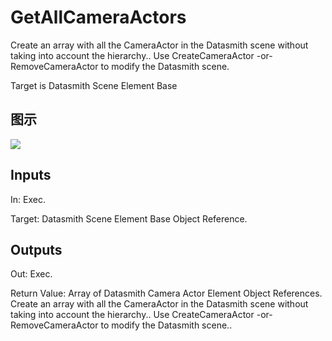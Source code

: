 # GetAllCameraActors

Create an array with all the CameraActor in the Datasmith scene without taking into account the hierarchy.. Use CreateCameraActor -or- RemoveCameraActor to modify the Datasmith scene.

Target is Datasmith Scene Element Base

## 图示

![]($-20221218-18395221.png)

## Inputs

In: Exec.

Target: Datasmith Scene Element Base Object Reference.  

## Outputs

Out: Exec.

Return Value: Array of Datasmith Camera Actor Element Object References. Create an array with all the CameraActor in the Datasmith scene without taking into account the hierarchy.. Use CreateCameraActor -or- RemoveCameraActor to modify the Datasmith scene..

